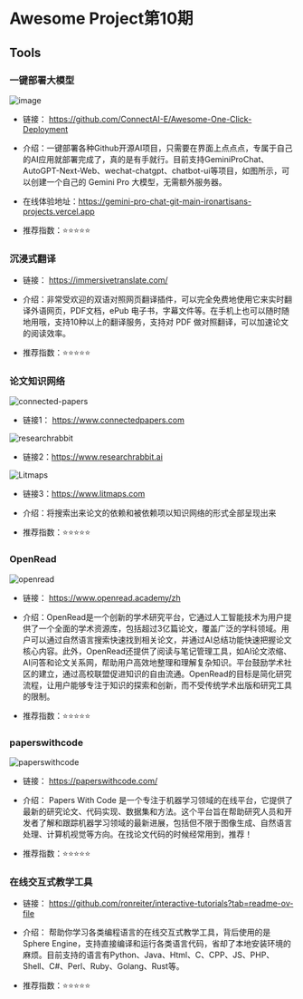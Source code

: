 # Awesome Project第10期

## Tools

### 一键部署大模型

![image](images/20231225-20231231/gemini.png)

- 链接： https://github.com/ConnectAI-E/Awesome-One-Click-Deployment
  
- 介绍：​​​ 一键部署各种Github开源AI项目，只需要在界面上点点点，专属于自己的AI应用就部署完成了，真的是有手就行。目前支持GeminiProChat、AutoGPT-Next-Web、wechat-chatgpt、chatbot-ui等项目，如图所示，可以创建一个自己的 Gemini Pro 大模型，无需额外服务器。

- 在线体验地址：https://gemini-pro-chat-git-main-ironartisans-projects.vercel.app

- 推荐指数：⭐️⭐️⭐️⭐️⭐️


### 沉浸式翻译


- 链接： https://immersivetranslate.com/
  
- 介绍：​​​ 非常受欢迎的双语对照网页翻译插件，可以完全免费地使用它来实时翻译外语网页，PDF文档，ePub 电子书，字幕文件等。在手机上也可以随时随地用哦，支持10种以上的翻译服务，支持对 PDF 做对照翻译，可以加速论文的阅读效率。

- 推荐指数：⭐️⭐️⭐️⭐️⭐️



### 论文知识网络

![connected-papers](images/20231225-20231231/connected-papers.png)

- 链接1： https://www.connectedpapers.com

![researchrabbit](images/20231225-20231231/researchrabbit.png)
- 链接2：https://www.researchrabbit.ai

![Litmaps](images/20231225-20231231/Litmaps.png)
- 链接3：https://www.litmaps.com

- 介绍：​​​ 将搜索出来论文的依赖和被依赖项以知识网络的形式全部呈现出来

- 推荐指数：⭐️⭐️⭐️⭐️⭐️


### OpenRead

![openread](images/20231225-20231231/openread.png)
- 链接： https://www.openread.academy/zh
  
- 介绍：​​​ OpenRead是一个创新的学术研究平台，它通过人工智能技术为用户提供了一个全面的学术资源库，包括超过3亿篇论文，覆盖广泛的学科领域。用户可以通过自然语言搜索快速找到相关论文，并通过AI总结功能快速把握论文核心内容。此外，OpenRead还提供了阅读与笔记管理工具，如AI论文浓缩、AI问答和论文关系网，帮助用户高效地整理和理解复杂知识。平台鼓励学术社区的建立，通过高校联盟促进知识的自由流通。OpenRead的目标是简化研究流程，让用户能够专注于知识的探索和创新，而不受传统学术出版和研究工具的限制。

- 推荐指数：⭐️⭐️⭐️⭐️⭐️

### paperswithcode

![paperswithcode](images/20231225-20231231/paperswithcode.png)

- 链接： https://paperswithcode.com/
  
- 介绍：​​​ Papers With Code 是一个专注于机器学习领域的在线平台，它提供了最新的研究论文、代码实现、数据集和方法。这个平台旨在帮助研究人员和开发者了解和跟踪机器学习领域的最新进展，包括但不限于图像生成、自然语言处理、计算机视觉等方向。在找论文代码的时候经常用到，推荐！

- 推荐指数：⭐️⭐️⭐️⭐️⭐️


### 在线交互式教学工具


- 链接： https://github.com/ronreiter/interactive-tutorials?tab=readme-ov-file
  
- 介绍：​​​ 帮助你学习各类编程语言的在线交互式教学工具，背后使用的是 Sphere Engine，支持直接编译和运行各类语言代码，省却了本地安装环境的麻烦。目前支持的语言有Python、Java、Html、C、CPP、JS、PHP、Shell、C#、Perl、Ruby、Golang、Rust等。

- 推荐指数：⭐️⭐️⭐️⭐️⭐️

